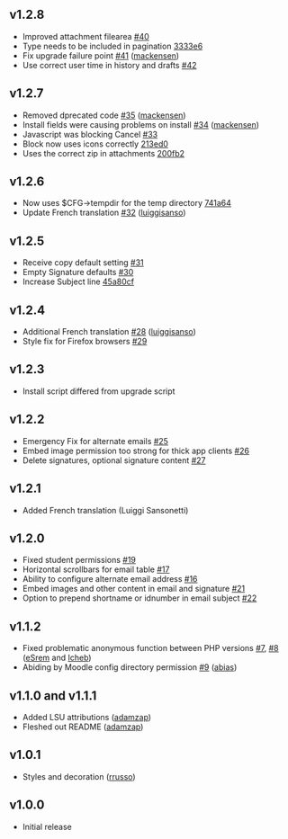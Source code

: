 ## v1.2.8

- Improved attachment filearea [#40][40]
- Type needs to be included in pagination [3333e6][3333e6]
- Fix upgrade failure point [#41][41] ([mackensen][mackensen])
- Use correct user time in history and drafts [#42][42]

[3333e6]: https://github.com/lsuits/clampmail/commit/3333e643606947254b5cb1cdf5beeb33b7ea1bb7
[40]: https://github.com/lsuits/clampmail/issues/40
[41]: https://github.com/lsuits/clampmail/pull/41
[42]: https://github.com/lsuits/clampmail/issues/42

## v1.2.7

- Removed dprecated code [#35][35] ([mackensen][mackensen])
- Install fields were causing problems on install [#34][34] ([mackensen][mackensen])
- Javascript was blocking Cancel [#33][33]
- Block now uses icons correctly [213ed0][213ed0]
- Uses the correct zip in attachments [200fb2][200fb2]

[mackensen]: https://github.com/mackensen
[213ed0]: https://github.com/lsuits/clampmail/commit/213ed09b58a065608d81df83005dccd4f8b6714d
[200fb2]: https://github.com/lsuits/clampmail/commit/200fb2e07d01c052a398c799d11607eed3f5ac64
[33]: https://github.com/lsuits/clampmail/issues/33
[34]: https://github.com/lsuits/clampmail/issues/34
[35]: https://github.com/lsuits/clampmail/issues/35

## v1.2.6

- Now uses $CFG->tempdir for the temp directory [741a64][741a64]
- Update French translation [#32][32] ([luiggisanso][luiggisanso])

[741a64]: https://github.com/lsuits/clampmail/commit/741a64546344ba1fb639df251f15a8fc2b0c34b4
[32]: https://github.com/lsuits/clampmail/pull/32

## v1.2.5

- Receive copy default setting [#31][31]
- Empty Signature defaults [#30][30]
- Increase Subject line [45a80cf][45a80cf]

[31]: https://github.com/lsuits/clampmail/issues/31
[30]: https://github.com/lsuits/clampmail/issues/30
[45a80cf]: https://github.com/lsuits/clampmail/commit/45a80cff9ee0f565fe2bd93ea720bbd0ef5897b8

## v1.2.4

- Additional French translation [#28][28] ([luiggisanso][luiggisanso])
- Style fix for Firefox browsers [#29][29]

[28]: https://github.com/lsuits/clampmail/pull/28
[29]: https://github.com/lsuits/clampmail/issues/29
[luiggisanso]: https://github.com/luiggisanso

## v1.2.3

- Install script differed from upgrade script

## v1.2.2

- Emergency Fix for alternate emails [#25][25]
- Embed image permission too strong for thick app clients [#26][26]
- Delete signatures, optional signature content [#27][27]

[25]: https://github.com/lsuits/clampmail/issues/25
[26]: https://github.com/lsuits/clampmail/issues/26
[27]: https://github.com/lsuits/clampmail/issues/27

## v1.2.1

- Added French translation (Luiggi Sansonetti)

## v1.2.0

- Fixed student permissions [#19][19]
- Horizontal scrollbars for email table [#17][17]
- Ability to configure alternate email address [#16][16]
- Embed images and other content in email and signature [#21][21]
- Option to prepend shortname or idnumber in email subject [#22][22]

[22]: https://github.com/lsuits/clampmail/pull/22
[21]: https://github.com/lsuits/clampmail/pull/21
[16]: https://github.com/lsuits/clampmail/pull/16
[19]: https://github.com/lsuits/clampmail/pull/19
[17]: https://github.com/lsuits/clampmail/pull/17

## v1.1.2

- Fixed problematic anonymous function between PHP versions [#7][7], [#8][8] ([eSrem][eSrem] and [Icheb][Icheb])
- Abiding by Moodle config directory permission [#9][9] ([abias][abias])

[7]: https://github.com/lsuits/clampmail/issues/7
[8]: https://github.com/lsuits/clampmail/issues/8
[9]: https://github.com/lsuits/clampmail/issues/9

[eSrem]: https://github.com/eSrem
[Icheb]: https://github.com/Icheb
[abias]: https://github.com/abias

## v1.1.0 and v1.1.1

- Added LSU attributions ([adamzap][adamzap])
- Fleshed out README ([adamzap][adamzap])

[adamzap]: https://github.com/adamzap

## v1.0.1

- Styles and decoration ([rrusso][rrusso])

[rrusso]: https://github.com/rrusso

## v1.0.0

- Initial release

